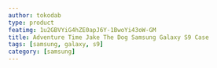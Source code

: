 ```yaml
---
author: tokodab
type: product
featimg: 1u2GBVYiG4hZE0apJ6Y-1BwoYi43oW-GM
title: Adventure Time Jake The Dog Samsung Galaxy S9 Case
tags: [samsung, galaxy, s9]
category: [samsung]
---
```

